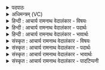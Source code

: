 <details><summary>पदपाठः</summary>

अ꣡त्र꣢꣯। अ꣡ह꣢꣯। गोः। अ꣣मन्वत। ना꣡म꣢꣯। त्व꣡ष्टुः꣢꣯। अ꣡पीच्य꣢म्। इ꣣त्था꣢। च꣣न्द्र꣡म꣢सः। च꣣न्द्र꣢। म꣣सः। गृहे꣣। ९१५।
</details>

<details><summary>अधिमन्त्रम् (VC)</summary>

- इन्द्रः
- गोतमो राहूगणः
- गायत्री
- षड्जः
</details>

<details><summary>हिन्दी : आचार्य रामनाथ वेदालंकार - विषयः</summary>

तृतीय ऋचा पूर्वार्चिक में क्रमाङ्क १४७ पर सूर्य द्वारा चन्द्रमा के प्रकाशित होने के विषय में तथा परमेश्वर द्वारा हृदयों के प्रकाशन के विषय में व्याख्यात की गयी थी। यहाँ उससे भिन्न व्याख्या दी जा रही है।
</details>

<details><summary>हिन्दी : आचार्य रामनाथ वेदालंकार - पदार्थः</summary>

पदार्थान्वयभाषाः -  (अत्र ह)यहाँ(त्वष्टुः)प्रदीप्त सूर्य से(अपीच्यम्)बाहर गये हुए प्रकाश को,लोग(गोः नाम)पृथिवी पर नत हुआ(अमन्वत)जानते हैं।(इत्था)इस प्रकार,पृथिवी को मध्य में करके वह प्रकाश(चन्द्रमसः गृहे)चन्द्रमण्डल में गिरता है,उसी से चन्द्रमा प्रकाशित होता है। यह इन्द्र परमेश्वर की ही महिमा है ॥३॥
</details>

<details><summary>हिन्दी : आचार्य रामनाथ वेदालंकार - भावार्थः</summary>

भावार्थभाषाः -  पृथिवी अण्डाकृति मार्ग से सूर्य की परिक्रमा करती है और चन्द्रमा पृथिवी की परिक्रमा करता हुआ पृथिवी के साथ-साथ सूर्य की भी परिक्रमा करता है। सूर्य और चन्द्रमा के बीच में पृथिवी के आ जाने से प्रतिदिन चन्द्रमा के सम्पूर्ण गोलार्ध पर सूर्य का प्रकाश नहीं पड़ता। चन्द्रमा का जितना अंश पृथिवी की ओट में आ जाता है,उतने अंश में सूर्य का प्रकाश न पड़ने से वह अंश अन्धकार से आच्छन्न ही रहता है। चन्द्रमा की कलाओं की ह्रास-वृद्धि का यही रहस्य है। अमावस्या को सम्पूर्ण चन्द्र के पृथिवी से ढक जाने के कारण पूरा ही चन्द्रमा अन्धकार से आवृत रहता है और पूर्णिमा को सम्पूर्ण चन्द्रमा के पृथिवी से छूटे रहने के कारण सम्पूर्ण ही चन्द्रमा प्रकाशित रहता है। यही परमेश्वर द्वारा की हुई व्यवस्था इस मन्त्र में वर्णित हुई है ॥३॥
</details>

<details><summary>संस्कृत : आचार्य रामनाथ वेदालंकार - विषयः</summary>

तृतीया ऋक् पूर्वार्चिके १४७ क्रमाङ्के सूर्याच्चन्द्रप्रकाशनविषये परमेश्वराद् हृदयप्रकाशनविषये च व्याख्याता। अत्र प्रकारान्तरेण व्याख्यायते।
</details>

<details><summary>संस्कृत : आचार्य रामनाथ वेदालंकार - पदार्थः</summary>

पदार्थान्वयभाषाः -  (अत्र ह)अत्र खलु(त्वष्टुः)दीप्तात् सूर्यात्(अपीच्यम्)अपगतं प्रकाशम्।[अप अञ्चतीति अपीचिः,तम् अपीच्यम्। पूर्वरूपाभावश्छान्दसः। ततो यण्।] (गोः नाम)पृथिव्यां नतम्(अमन्वत)मन्वते जनाः।(इत्था)इत्थम् पृथिवीं मध्ये कृत्वा स प्रकाशः(चन्द्रमसः गृहे)चन्द्रमण्डले पतति,ततः चन्द्रः प्रकाशितो जायते। एष इन्द्रस्य परमेश्वरस्यैव महिमाऽस्ति ॥३॥२
</details>

<details><summary>संस्कृत : आचार्य रामनाथ वेदालंकार - भावार्थः</summary>

भावार्थभाषाः -  पृथिवी खल्वण्डाकृतिमार्गेण सूर्यं परितो याति,चन्द्रश्च पृथिवीं परिक्राम्यन् पृथिव्या सह सूर्यमपि परिक्रामति। सूर्यचन्द्रयोर्मध्ये पृथिव्या आगमनात् प्रत्यहं चन्द्रमसः सम्पूर्णे गोलार्धे सूर्यप्रकाशो न पतति। चन्द्रस्य यावानंशः पृथिव्या अवरुद्धो जायते तावत्यंशे सूर्यप्रकाशस्यापतनात् सोंऽशस्तमसावृत एव तिष्ठति। चन्द्रमसः कलानां हासवृद्ध्योरिदमेव रहस्यम्। अमावस्यायां सम्पूर्णस्य चन्द्रस्य पृथिव्या आवृतत्वात् सम्पूर्ण एव चन्द्रोऽन्धकारावृतो भवति,पूर्णिमायां च सम्पूर्णस्य चन्द्रस्य पृथिव्या मुक्तत्वात् सम्पूर्ण एव चन्द्रः प्रकाशितो भवति। इयमेव परमेश्वरकृता व्यवस्था मन्त्रेऽस्मिन् वर्णिता ॥३॥
</details>

<details><summary>संस्कृत : आचार्य रामनाथ वेदालंकार - पादटिप्पनी</summary>

टिप्पणी:   १. ऋ० १।८४।१५, अथ० २०।४१।३, साम० १४७। २. ऋग्भाष्ये दयानन्दर्षिर्मन्त्रमेतं ‘यथा सूर्यस्य पृथिव्या सहाकर्षणप्रकाशादिसम्बन्धाः सन्ति तथैवान्यभूगोलैः (चन्द्रलोकादिभिः) सह सन्ति’ इति विषये व्याख्यातवान्’।
</details>